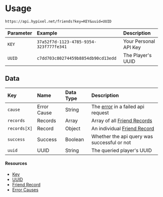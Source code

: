 # Usage
`https://api.hypixel.net/friends?key=KEY&uuid=UUID`

|Parameter|Example|Description|
|:-|:-|:-|
|`KEY`|`37a52f7d-1123-4785-9354-323f777fe341`|Your Personal API Key| 
|`UUID`|`c7dd703c80274459b8854db90cd13edd`|The Player's UUID|

## Data
|Key|Name|Data Type|Description|
|:-|:-|:-|:-|
|`cause`|Error Cause|String|The [error](https://github.com/HypixelCommunity/Hypixel-Api-Documentation/blob/main/Friends/Errors.md) in a failed api request|
|`records`|Records|Array|Array of all [Friend Records](https://github.com/HypixelCommunity/Hypixel-Api-Documentation/blob/main/Friends/Records.md)|
|`records[X]`|Record|Object|An individual [Friend Record](https://github.com/HypixelCommunity/Hypixel-Api-Documentation/blob/main/Friends/Records.md)|
|`success`|Success|Boolean|Whether the api query was successful or not| 
|`uuid`|UUID|String|The queried player's UUID|

#### Resources
- [Key](https://github.com/HypixelCommunity/Hypixel-Api-Documentation/blob/main/API%20Usage/GetAKey.md)
- [UUID](https://github.com/HypixelCommunity/Hypixel-Api-Documentation/blob/main/API%20Usage/UUID.md)
- [Friend Record](https://github.com/HypixelCommunity/Hypixel-Api-Documentation/blob/main/Friends/Records.md)
- [Error Causes](https://github.com/HypixelCommunity/Hypixel-Api-Documentation/blob/main/Friends/Errors.md)